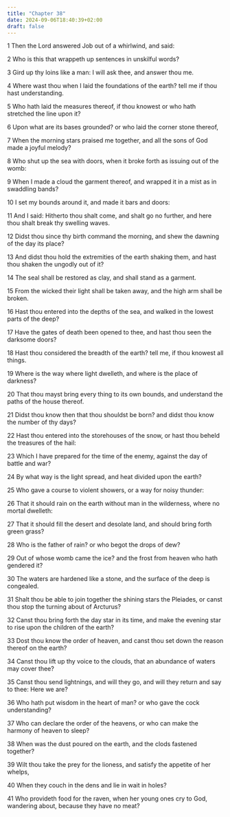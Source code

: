 ```yaml
---
title: "Chapter 38"
date: 2024-09-06T18:40:39+02:00
draft: false
---
```




1 Then the Lord answered Job out of a whirlwind, and said:

2 Who is this that wrappeth up sentences in unskilful words?

3 Gird up thy loins like a man: I will ask thee, and answer thou me.

4 Where wast thou when I laid the foundations of the earth? tell me if thou hast understanding.

5 Who hath laid the measures thereof, if thou knowest or who hath stretched the line upon it?

6 Upon what are its bases grounded? or who laid the corner stone thereof,

7 When the morning stars praised me together, and all the sons of God made a joyful melody?

8 Who shut up the sea with doors, when it broke forth as issuing out of the womb:

9 When I made a cloud the garment thereof, and wrapped it in a mist as in swaddling bands?

10 I set my bounds around it, and made it bars and doors:

11 And I said: Hitherto thou shalt come, and shalt go no further, and here thou shalt break thy swelling waves.

12 Didst thou since thy birth command the morning, and shew the dawning of the day its place?

13 And didst thou hold the extremities of the earth shaking them, and hast thou shaken the ungodly out of it?

14 The seal shall be restored as clay, and shall stand as a garment.

15 From the wicked their light shall be taken away, and the high arm shall be broken.

16 Hast thou entered into the depths of the sea, and walked in the lowest parts of the deep?

17 Have the gates of death been opened to thee, and hast thou seen the darksome doors?

18 Hast thou considered the breadth of the earth? tell me, if thou knowest all things.

19 Where is the way where light dwelleth, and where is the place of darkness?

20 That thou mayst bring every thing to its own bounds, and understand the paths of the house thereof.

21 Didst thou know then that thou shouldst be born? and didst thou know the number of thy days?

22 Hast thou entered into the storehouses of the snow, or hast thou beheld the treasures of the hail:

23 Which I have prepared for the time of the enemy, against the day of battle and war?

24 By what way is the light spread, and heat divided upon the earth?

25 Who gave a course to violent showers, or a way for noisy thunder:

26 That it should rain on the earth without man in the wilderness, where no mortal dwelleth:

27 That it should fill the desert and desolate land, and should bring forth green grass?

28 Who is the father of rain? or who begot the drops of dew?

29 Out of whose womb came the ice? and the frost from heaven who hath gendered it?

30 The waters are hardened like a stone, and the surface of the deep is congealed.

31 Shalt thou be able to join together the shining stars the Pleiades, or canst thou stop the turning about of Arcturus?

32 Canst thou bring forth the day star in its time, and make the evening star to rise upon the children of the earth?

33 Dost thou know the order of heaven, and canst thou set down the reason thereof on the earth?

34 Canst thou lift up thy voice to the clouds, that an abundance of waters may cover thee?

35 Canst thou send lightnings, and will they go, and will they return and say to thee: Here we are?

36 Who hath put wisdom in the heart of man? or who gave the cock understanding?

37 Who can declare the order of the heavens, or who can make the harmony of heaven to sleep?

38 When was the dust poured on the earth, and the clods fastened together?

39 Wilt thou take the prey for the lioness, and satisfy the appetite of her whelps,

40 When they couch in the dens and lie in wait in holes?

41 Who provideth food for the raven, when her young ones cry to God, wandering about, because they have no meat?

